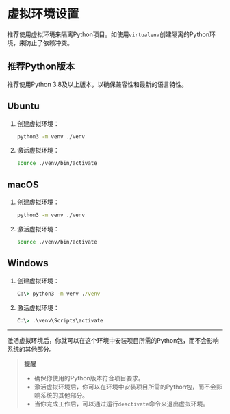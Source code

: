 # 虚拟环境设置

推荐使用虚拟环境来隔离Python项目。如使用`virtualenv`创建隔离的Python环境，来防止了依赖冲突。

## 推荐Python版本

推荐使用Python 3.8及以上版本，以确保兼容性和最新的语言特性。

## Ubuntu

1. 创建虚拟环境：
    ```bash
    python3 -m venv ./venv
    ```

2. 激活虚拟环境：
    ```bash
    source ./venv/bin/activate
    ```

## macOS

1. 创建虚拟环境：
    ```bash
    python3 -m venv ./venv
    ```

2. 激活虚拟环境：
    ```bash
    source ./venv/bin/activate
    ```

## Windows

1. 创建虚拟环境：
    ```cmd
    C:\> python3 -m venv ./venv
    ```

2. 激活虚拟环境：
    ```cmd
    C:\> .\venv\Scripts\activate
    ```

***

激活虚拟环境后，你就可以在这个环境中安装项目所需的Python包，而不会影响系统的其他部分。

> **提醒**
>
> - 确保你使用的Python版本符合项目要求。
> - 激活虚拟环境后，你可以在环境中安装项目所需的Python包，而不会影响系统的其他部分。
> - 当你完成工作后，可以通过运行`deactivate`命令来退出虚拟环境。
